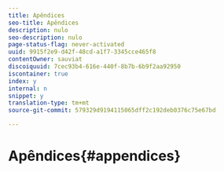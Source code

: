 ```yaml
---
title: Apêndices
seo-title: Apêndices
description: nulo
seo-description: nulo
page-status-flag: never-activated
uuid: 9915f2e9-d42f-48cd-a1f7-3345cce465f8
contentOwner: sauviat
discoiquuid: 7cec93b4-616e-440f-8b7b-6b9f2aa92950
iscontainer: true
index: y
internal: n
snippet: y
translation-type: tm+mt
source-git-commit: 579329d9194115065dff2c192deb0376c75e67bd

---
```



# Apêndices{#appendices}

